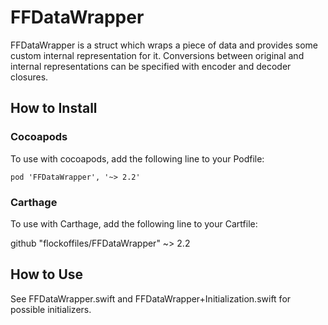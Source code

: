 # FFDataWrapper

FFDataWrapper is a struct which wraps a piece of data and provides some custom internal representation for it.
Conversions between original and internal representations can be specified with encoder and decoder closures.


## How to Install

### Cocoapods

To use with cocoapods, add the following line to your Podfile:

```
pod 'FFDataWrapper', '~> 2.2'
```

### Carthage

To use with Carthage, add the following line to your Cartfile:

github "flockoffiles/FFDataWrapper" ~> 2.2
## How to Use

See FFDataWrapper.swift and FFDataWrapper+Initialization.swift for possible initializers.





